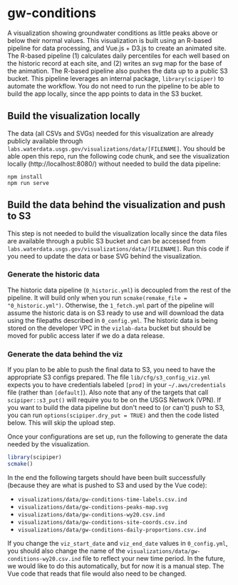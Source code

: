 # gw-conditions

A visualization showing groundwater conditions as little peaks above or below their normal values. This visualization is built using an R-based pipeline for data processing, and Vue.js + D3.js to create an animated site. The R-based pipeline (1) calculates daily percentiles for each well based on the historic record at each site, and (2) writes an svg map for the base of the animation. The R-based pipeline also pushes the data up to a public S3 bucket. This pipeline leverages an internal package, `library(scipiper)` to automate the workflow. You do not need to run the pipeline to be able to build the app locally, since the app points to data in the S3 bucket.

## Build the visualization locally

The data (all CSVs and SVGs) needed for this visualization are already publicly available through `labs.waterdata.usgs.gov/visualizations/data/[FILENAME]`. You should be able open this repo, run the following code chunk, and see the visualization locally (http://localhost:8080/) without needed to build the data pipeline:

```
npm install
npm run serve
```

## Build the data behind the visualization and push to S3

This step is not needed to build the visualization locally since the data files are available through a public S3 bucket and can be accessed from `labs.waterdata.usgs.gov/visualizations/data/[FILENAME]`. Run this code if you need to update the data or base SVG behind the visualization.

### Generate the historic data

The historic data pipeline (`0_historic.yml`) is decoupled from the rest of the pipeline. It will build only when you run `scmake(remake_file = "0_historic.yml")`. Otherwise, the `1_fetch.yml` part of the pipeline will assume the historic data is on S3 ready to use and will download the data using the filepaths described in `0_config.yml`. The historic data is being stored on the developer VPC in the `vizlab-data` bucket but should be moved for public access later if we do a data release. 

### Generate the data behind the viz

If you plan to be able to push the final data to S3, you need to have the appropriate S3 configs prepared. The file `lib/cfg/s3_config_viz.yml` expects you to have credentials labeled `[prod]` in your `~/.aws/credentials` file (rather than `[default]`). Also note that any of the targets that call `scipiper::s3_put()` will require you to be on the USGS Network (VPN). If you want to build the data pipeline but don't need to (or can't) push to S3, you can run `options(scipiper.dry_put = TRUE)` and then the code listed below. This will skip the upload step.

Once your configurations are set up, run the following to generate the data needed by the visualization. 

```r
library(scipiper)
scmake()
```

In the end the following targets should have been built successfully (because they are what is pushed to S3 and used by the Vue code):

- `visualizations/data/gw-conditions-time-labels.csv.ind`
- `visualizations/data/gw-conditions-peaks-map.svg`
- `visualizations/data/gw-conditions-wy20.csv.ind`
- `visualizations/data/gw-conditions-site-coords.csv.ind`
- `visualizations/data/gw-conditions-daily-proportions.csv.ind`

If you change the `viz_start_date` and `viz_end_date` values in `0_config.yml`, you should also change the name of the `visualizations/data/gw-conditions-wy20.csv.ind` file to reflect your new time period. In the future, we would like to do this automatically, but for now it is a manual step. The Vue code that reads that file would also need to be changed.

